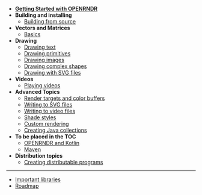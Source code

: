 <!-- docs/_sidebar.md -->

- [**Getting Started with OPENRNDR**](/test.md)
- **Building and installing**
    - [Building from source](/Topic_BuildingFromSource.md)
- **Vectors and Matrices**
    -  [Basics](/Tutorial_VectorsAndMatrices.md)
- **Drawing**
    - [Drawing text](/Tutorial_DrawingText.md)
    - [Drawing primitives](/Tutorial_DrawingPrimitives.md)
    - [Drawing images](/Tutorial_DrawingImages.md)
    - [Drawing complex shapes](/Tutorial_DrawingComplexShapes.md)
    - [Drawing with SVG files](/Topic_DrawingSVGFiles.md)
- **Videos**
    - [Playing videos](Tutorial_VideoPlayer.md)
- **Advanced Topics**
    - [Render targets and color buffers](/Tutorial_RenderTargets.md)
    - [Writing to SVG files](/Topic_WritingSVGFiles.md)
    - [Writing to video files](/Tutorial_VideoWriter.md)
    - [Shade styles](/Tutorial_ShadeStyles.md)
    - [Custom rendering](/Tutorial_CustomRendering.md)
    - [Creating Java collections](/Tutorial_JavaCollections.md)
- **To be placed in the TOC**
    - [OPENRNDR and Kotlin](/Topic_RNDRKotlin.md)
    - [Maven](/Tools_Maven.md)
- **Distribution topics**
    - [Creating distributable programs](/Topic_DistributablePrograms.md)

----
* [Important libraries](important.md.md)
* [Roadmap](/Roadmap.md)
